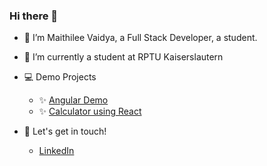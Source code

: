 ### Hi there 👋
- 🔭 I’m Maithilee Vaidya, a Full Stack Developer, a student.
- 🌱 I’m currently a student at RPTU Kaiserslautern
-  :computer: Demo Projects
    -  :sparkles: [Angular Demo](https://maithileev.github.io/AngularDemo/) 
    -  :sparkles: [Calculator using React](https://maithileev.github.io/Calculator/) 

- 👯 Let's get in touch! 
  -  [LinkedIn](www.linkedin.com/in/maithilee-vaidya)


<!--
**maithileev/maithileev** is a ✨ _special_ ✨ repository because its `README.md` (this file) appears on your GitHub profile.

Here are some ideas to get you started:
-   [LinkedIn](www.linkedin.com/in/maithilee-vaidya)
-   [Mail](maithileev@gmail.com)
- 🌱 I’m currently learning ...
-  I’m looking to collaborate on ...
- 🤔 I’m looking for help with ...
- 💬 Ask me about ...
- 📫 How to reach me: ...
- 😄 Pronouns: ...
- ⚡ Fun fact: ...
-->
